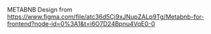 METABNB Design from https://www.figma.com/file/atc36d5Cj9xJNupZALp9Tg/Metabnb-for-frontend?node-id=0%3A1&t=i6O7D24Bpnu4VqE0-0